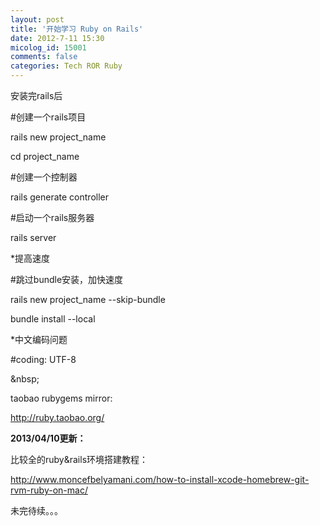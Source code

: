 ```yaml
---
layout: post
title: '开始学习 Ruby on Rails'
date: 2012-7-11 15:30
micolog_id: 15001
comments: false
categories: Tech ROR Ruby
---
```

安装完rails后


\#创建一个rails项目

rails new project_name

cd project_name

\#创建一个控制器

rails generate controller

\#启动一个rails服务器

rails server

*提高速度

\#跳过bundle安装，加快速度

rails new project_name --skip-bundle

bundle install --local

*中文编码问题

\#coding: UTF-8

&amp;nbsp;

taobao rubygems mirror:

<http://ruby.taobao.org/>

**2013/04/10更新：**

比较全的ruby&rails环境搭建教程：

<http://www.moncefbelyamani.com/how-to-install-xcode-homebrew-git-rvm-ruby-on-mac/>

未完待续。。。
